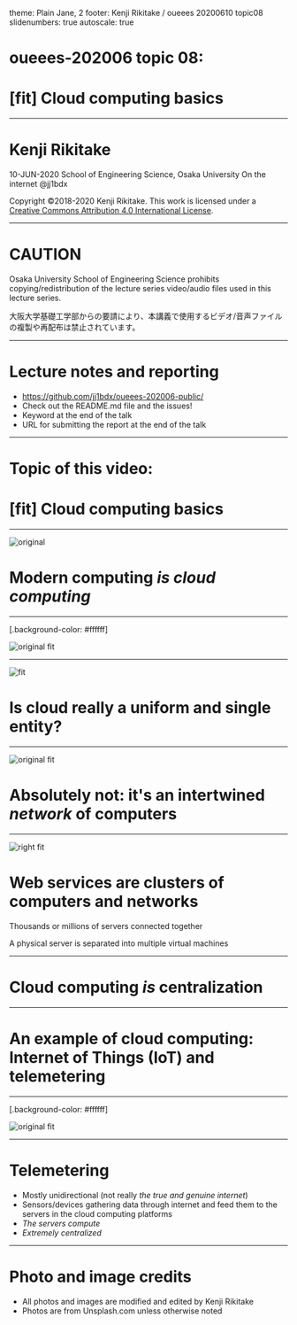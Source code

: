 theme: Plain Jane, 2
footer: Kenji Rikitake / oueees 20200610 topic08
slidenumbers: true
autoscale: true

# oueees-202006 topic 08:
# [fit] Cloud computing basics

<!-- Use Deckset 2.0, 16:9 aspect ratio -->

---

# Kenji Rikitake

10-JUN-2020
School of Engineering Science, Osaka University
On the internet
@jj1bdx

Copyright ©2018-2020 Kenji Rikitake.
This work is licensed under a [Creative Commons Attribution 4.0 International License](https://creativecommons.org/licenses/by/4.0/).

---

# CAUTION

Osaka University School of Engineering Science prohibits copying/redistribution of the lecture series video/audio files used in this lecture series.

大阪大学基礎工学部からの要請により、本講義で使用するビデオ/音声ファイルの複製や再配布は禁止されています。

---

# Lecture notes and reporting

* <https://github.com/jj1bdx/oueees-202006-public/>
* Check out the README.md file and the issues!
* Keyword at the end of the talk
* URL for submitting the report at the end of the talk

---

# Topic of this video:
# [fit] Cloud computing basics

---

![original](rayi-christian-wicaksono-366-slide.jpg)

# Modern computing *is cloud computing*

---
[.background-color: #ffffff]

![original fit](Cloud_applications_SVG.jpg)

---

![fit](Cloud_applications_SVG.jpg)

# Is cloud really a uniform and single entity?

---

![original fit](Cloud_Computing-slide.jpg)

# Absolutely not: it's an intertwined *network* of computers

---

![right fit](kyoto-u-hpc-20170425.jpg)

# Web services are clusters of computers and networks

Thousands or millions of servers connected together

A physical server is separated into multiple virtual machines

---

# Cloud computing *is* centralization

---

# An example of cloud computing: Internet of Things (IoT) and telemetering

---

[.background-color: #ffffff]

![original fit](telemetering.jpg)

---

# Telemetering

* Mostly unidirectional (not really *the true and genuine internet*)
* Sensors/devices gathering data through internet and feed them to the servers in the cloud computing platforms
* *The servers compute*
* *Extremely centralized*

---

# Photo and image credits

* All photos and images are modified and edited by Kenji Rikitake
* Photos are from Unsplash.com unless otherwise noted

<!-- Photo and image credits here -->

<!--
Local Variables:
mode: markdown
coding: utf-8
End:
-->
